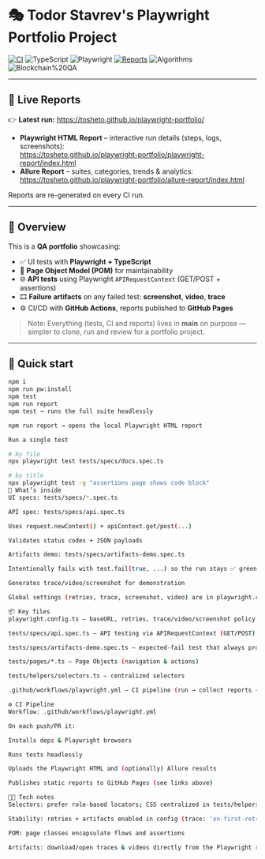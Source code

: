 # 🎭 Todor Stavrev's Playwright Portfolio Project

[![CI](https://github.com/tosheto/playwright-portfolio/actions/workflows/playwright.yml/badge.svg)](https://github.com/tosheto/playwright-portfolio/actions/workflows/playwright.yml)
![TypeScript](https://img.shields.io/badge/TypeScript-5.x-blue)
![Playwright](https://img.shields.io/badge/Playwright-1.46+-green)
[![Reports](https://img.shields.io/badge/📊%20Test%20Reports-Live%20on%20GitHub%20Pages-brightgreen)](https://tosheto.github.io/playwright-portfolio/)
![Algorithms](https://img.shields.io/badge/Algorithms-Ready-informational)
![Blockchain%20QA](https://img.shields.io/badge/Blockchain%20QA-Portfolio-blueviolet)

---

## 🔗 Live Reports

👉 **Latest run:** https://tosheto.github.io/playwright-portfolio/

- **Playwright HTML Report** – interactive run details (steps, logs, screenshots):  
  https://tosheto.github.io/playwright-portfolio/playwright-report/index.html
- **Allure Report** – suites, categories, trends & analytics:  
  https://tosheto.github.io/playwright-portfolio/allure-report/index.html

Reports are re-generated on every CI run.

---

## 📖 Overview

This is a **QA portfolio** showcasing:

- ✅ UI tests with **Playwright + TypeScript**
- 🧩 **Page Object Model (POM)** for maintainability
- 🌐 **API tests** using Playwright `APIRequestContext` (GET/POST + assertions)
- 🎞️ **Failure artifacts** on any failed test: **screenshot**, **video**, **trace**
- ⚙️ CI/CD with **GitHub Actions**, reports published to **GitHub Pages**

> Note: Everything (tests, CI and reports) lives in **main** on purpose — simpler to clone, run and review for a portfolio project.

---

## 🚀 Quick start

```bash
npm i
npm run pw:install
npm test
npm run report
npm test → runs the full suite headlessly

npm run report → opens the local Playwright HTML report

Run a single test

# by file
npx playwright test tests/specs/docs.spec.ts

# by title
npx playwright test -g "assertions page shows code block"
🧪 What’s inside
UI specs: tests/specs/*.spec.ts

API spec: tests/specs/api.spec.ts

Uses request.newContext() + apiContext.get/post(...)

Validates status codes + JSON payloads

Artifacts demo: tests/specs/artifacts-demo.spec.ts

Intentionally fails with test.fail(true, ...) so the run stays ✅ green

Generates trace/video/screenshot for demonstration

Global settings (retries, trace, screenshot, video) are in playwright.config.ts.

📦 Key files
playwright.config.ts – baseURL, retries, trace/video/screenshot policy, reporters

tests/specs/api.spec.ts – API testing via APIRequestContext (GET/POST)

tests/specs/artifacts-demo.spec.ts – expected-fail test that always produces artifacts

tests/pages/*.ts – Page Objects (navigation & actions)

tests/helpers/selectors.ts – centralized selectors

.github/workflows/playwright.yml – CI pipeline (run → collect reports → publish to Pages)

⚙️ CI Pipeline
Workflow: .github/workflows/playwright.yml

On each push/PR it:

Installs deps & Playwright browsers

Runs tests headlessly

Uploads the Playwright HTML and (optionally) Allure results

Publishes static reports to GitHub Pages (see links above)

🧑‍💻 Tech notes
Selectors: prefer role-based locators; CSS centralized in tests/helpers/selectors.ts

Stability: retries + artifacts enabled in config (trace: 'on-first-retry', screenshot: 'only-on-failure', video: 'retain-on-failure')

POM: page classes encapsulate flows and assertions

Artifacts: download/open traces & videos directly from the Playwright report
